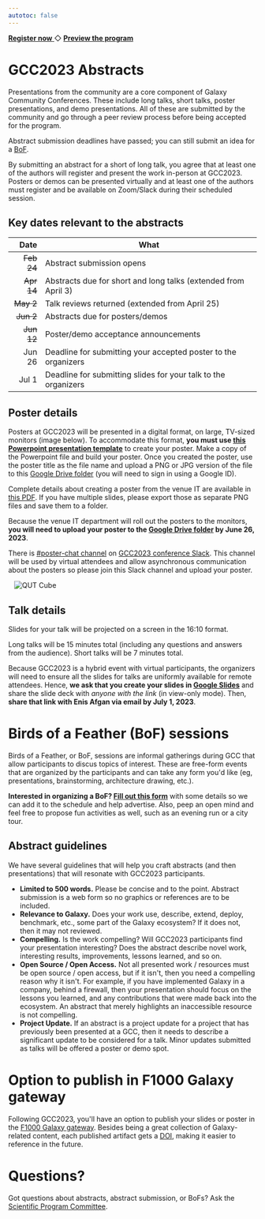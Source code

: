 ```yaml
---
autotoc: false
---
```


<slot name="/events/gcc2023/header" />

<div class="text-center my-5">
  <a target="_blank" href="https://gcc-2023.eventbrite.com.au/" type="button" class="btn btn-primary">
      <strong>Register now</strong>
  </a>
  ◇
  <a target="_blank" href="/events/gcc2023/schedule/#schedule" type="button" class="btn btn-primary">
      <strong>Preview the program</strong>
  </a>
</div>


# GCC2023 Abstracts

Presentations from the community are a core component of Galaxy Community
Conferences.  These include long talks, short talks, poster presentations, and
demo presentations.  All of these are submitted by the community and go through
a peer review process before being accepted for the program.

Abstract submission deadlines have passed; you can still submit an idea for a
[BoF](#birds-of-a-feather-bof-sessions).

By submitting an abstract for a short of long talk, you agree that at least one
of the authors will register and present the work in-person at GCC2023. Posters
or demos can be presented virtually and at least one of the authors must
register and be available on Zoom/Slack during their scheduled session.


## Key dates relevant to the abstracts

| Date   | What |
| -----: | ---  |
| ~~Feb 24~~ | Abstract submission opens |
| ~~Apr 14~~ | Abstracts due for short and long talks (extended from April 3) |
| ~~May 2~~  | Talk reviews returned (extended from April 25) |
| ~~Jun 2~~  | Abstracts due for posters/demos |
| ~~Jun 12~~ | Poster/demo acceptance announcements |
| Jun 26 | Deadline for submitting your accepted poster to the organizers |
| Jul 1  | Deadline for submitting slides for your talk to the organizers |


## Poster details

Posters at GCC2023 will be presented in a digital format, on large, TV-sized
monitors (image below). To accommodate this format, **you must use [this
Powerpoint presentation
template](https://docs.google.com/presentation/d/1VtwTMaEB-GnRb-XR6MQjpLCcdg7Uzz5f/edit?usp=sharing&ouid=100125360277624035474&rtpof=true&sd=true)**
to create your poster. Make a copy of the Powerpoint file and build your poster.
Once you created the poster, use the poster title as the file name and upload a
PNG or JPG version of the file to this [Google Drive
folder](https://drive.google.com/drive/folders/1G7oFQyjtcZ6yLK7wt8Njg7sBa777d1BO?usp=sharing)
(you will need to sign in using a Google ID).

Complete details about creating a poster from the venue IT are available in
[this
PDF](https://drive.google.com/file/d/1hrPtuuvvhkbEt1eoFIlh9JKAS8ncDDSH/view?usp=sharing).
If you have multiple slides, please export those as separate PNG files and save
them to a folder.

Because the venue IT department will roll out the posters to the monitors, **you
will need to upload your poster to the [Google Drive
folder](https://drive.google.com/drive/folders/1G7oFQyjtcZ6yLK7wt8Njg7sBa777d1BO?usp=sharing)
by June 26, 2023**.

There is [#poster-chat channel](https://gcc2023.slack.com/archives/C058E0U8UC9)
on [GCC2023 conference
Slack](https://join.slack.com/t/gcc2023/shared_invite/zt-1ptuyxw02-QHSHuHdyogdhSY~dxqnTXg).
This channel will be used by virtual attendees and allow asynchronous
communication about the posters so please join this Slack channel and upload
your poster.

<div style="min-width: 50%; max-width: 30rem; margin-left: auto; margin-right: auto;">
  <img src="/images/events/gcc2023/qut-cube.jpg" alt="QUT Cube" />
</div>


## Talk details

Slides for your talk will be projected on a screen in the 16:10 format.

Long talks will be 15 minutes total (including any questions and answers from
the audience). Short talks will be 7 minutes total.

Because GCC2023 is a hybrid event with virtual participants, the organizers will
need to ensure all the slides for talks are uniformly available for remote
attendees. Hence, **we ask that you create your slides in [Google
Slides](https://slides.google.com)** and share the slide deck with *anyone with the
link* (in view-only mode). Then, **share that link with Enis Afgan via email by
July 1, 2023**.


# Birds of a Feather (BoF) sessions

Birds of a Feather, or BoF, sessions are informal gatherings during GCC that
allow participants to discus topics of interest. These are free-form events
that are organized by the participants and can take any form you'd like (eg,
presentations, brainstorming, architecture drawing, etc.).

**Interested in organizing a BoF? [Fill out this
form](https://forms.gle/UU6o9bT329kP9HS7A)** with some details so we can add it
to the schedule and help advertise. Also, peep an open mind and feel free to
propose fun activities as well, such as an evening run or a city tour.


## Abstract guidelines

We have several guidelines that will help you craft abstracts (and then
presentations) that will resonate with GCC2023 participants.

* **Limited to 500 words.** Please be concise and to the point. Abstract
  submission is a web form so no graphics or references are to be included.
* **Relevance to Galaxy.** Does your work use, describe, extend, deploy,
  benchmark, etc., some part of the Galaxy ecosystem? If it does not, then it
  may not reviewed.
* **Compelling.** Is the work compelling? Will GCC2023 participants find your
  presentation interesting? Does the abstract describe novel work, interesting
  results, improvements, lessons learned, and so on.
* **Open Source / Open Access.** Not all presented work / resources must be open
  source / open access, but if it isn't, then you need a compelling reason why
  it isn't. For example, if you have implemented Galaxy in a company, behind a
  firewall, then your presentation should focus on the lessons you learned, and
  any contributions that were made back into the ecosystem. An abstract that
  merely highlights an inaccessible resource is not compelling.
* **Project Update.** If an abstract is a project update for a project that has
  previously been presented at a GCC, then it needs to describe a significant
  update to be considered for a talk. Minor updates submitted as talks will be
  offered a poster or demo spot.


# Option to publish in F1000 Galaxy gateway

Following GCC2023, you'll have an option to publish your slides or poster in the
[F1000 Galaxy gateway](https://f1000research.com/gateways/galaxy/). Besides
being a great collection of Galaxy-related content, each published artifact gets
a [DOI](https://www.doi.org/), making it easier to reference in the future.


# Questions?

Got questions about abstracts, abstract submission, or BoFs? Ask the [Scientific Program
Committee](https://galaxyproject.org/events/gcc2023/organizers/#scientific-program-committee).

